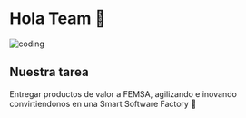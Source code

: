 # Hola Team 👋

![coding](https://user-images.githubusercontent.com/103200212/178567921-9598b34e-aeed-47eb-b5c8-0c9cf7c382c8.gif)

## Nuestra tarea
Entregar productos de valor a FEMSA, agilizando e inovando convirtiendonos en una Smart Software Factory 🙌
